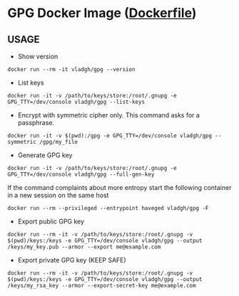 # GPG Docker Image ([Dockerfile](Dockerfile))

## USAGE

- Show version

```SH
docker run --rm -it vladgh/gpg --version
```

- List keys

```SH
docker run -it -v /path/to/keys/store:/root/.gnupg -e GPG_TTY=/dev/console vladgh/gpg --list-keys
```

- Encrypt with symmetric cipher only. This command asks for a passphrase.

```SH
docker run -it -v $(pwd):/gpg -e GPG_TTY=/dev/console vladgh/gpg --symmetric /gpg/my_file
```

- Generate GPG key

```SH
docker run -it -v /path/to/keys/store:/root/.gnupg -e GPG_TTY=/dev/console vladgh/gpg --full-gen-key
```

If the command complaints about more entropy start the following container in a new session on the same host

```SH
docker run --rm --privileged --entrypoint haveged vladgh/gpg -F
```

- Export public GPG key

```SH
docker run --rm -it -v /path/to/keys/store:/root/.gnupg -v $(pwd)/keys:/keys -e GPG_TTY=/dev/console vladgh/gpg --output /keys/my_key.pub --armor --export me@example.com
```

- Export private GPG key (KEEP SAFE)

```SH
docker run --rm -it -v /path/to/keys/store:/root/.gnupg -v $(pwd)/keys:/keys -e GPG_TTY=/dev/console vladgh/gpg --output /keys/my_rsa_key --armor --export-secret-key me@example.com
```

